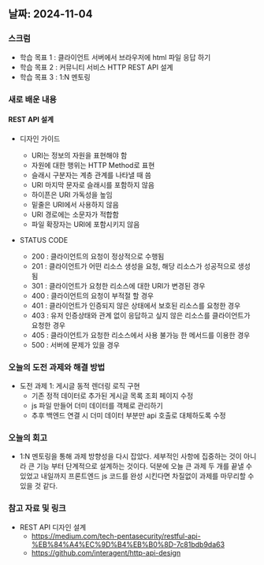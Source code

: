 ## 날짜: 2024-11-04

### 스크럼
- 학습 목표 1 : 클라이언트 서버에서 브라우저에 html 파일 응답 하기 
- 학습 목표 2 : 커뮤니티 서비스 HTTP REST API 설계 
- 학습 목표 3 : 1:N 멘토링 

### 새로 배운 내용
#### REST API 설계 
- 디자인 가이드 
    - URI는 정보의 자원을 표현해야 함 
    - 자원에 대한 행위는 HTTP Method로 표현 
    - 슬래시 구분자는 계층 관계를 나타낼 때 씀 
    - URI 마지막 문자로 슬래시를 포함하지 않음 
    - 하이픈은 URI 가독성을 높임
    - 밑줄은 URI에서 사용하지 않음 
    - URI 경로에는 소문자가 적합함
    - 파일 확장자는 URI에 포함시키지 않음 

- STATUS CODE  
    - 200 : 클라이언트의 요청이 정상적으로 수행됨
    - 201 : 클라이언트가 어떤 리소스 생성을 요청, 해당 리소스가 성공적으로 생성 됨 
    - 301 : 클라이언트가 요청한 리소스에 대한 URI가 변경된 경우 
    - 400 : 클라이언트의 요청이 부적절 할 경우 
    - 401 : 클라이언트가 인증되지 않은 상태에서 보호된 리소스를 요청한 경우
    - 403 : 유저 인증상태와 관계 없이 응답하고 싶지 않은 리소스를 클라이언트가 요청한 경우 
    - 405 : 클라이언트가 요청한 리소스에서 사용 불가능 한 메서드를 이용한 경우 
    - 500 : 서버에 문제가 있을 경우 



### 오늘의 도전 과제와 해결 방법
- 도전 과제 1: 게시글 동적 렌더링 로직 구현 
    - 기존 정적 데이터로 추가된 게시글 목록 조회 페이지 수정 
    - js 파일 만들어 더미 데이터를 객체로 관리하기 
    - 추후 백엔드 연결 시 더미 데이터 부분만 api 호출로 대체하도록 수정 
    



### 오늘의 회고
- 1:N 멘토링을 통해 과제 방향성을 다시 잡았다. 세부적인 사항에 집중하는 것이 아니라 큰 기능 부터 단계적으로 설계하는 것이다. 
덕분에 오늘 큰 과제 두 개를 끝낼 수 있었고 내일까지 프론트엔드 js 코드를 완성 시킨다면 차질없이 과제를 마무리할 수 있을 것 같다. 



### 참고 자료 및 링크
- REST API 디자인 설계 
    - https://medium.com/tech-pentasecurity/restful-api-%EB%84%A4%EC%9D%B4%EB%B0%8D-7c81bdb9da63
    - https://github.com/interagent/http-api-design 
